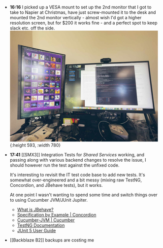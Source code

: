 - **16:16** I picked up a VESA mount to set up the 2nd monitor that I got to take to Napier at Christmas, have just screw-mounted it to the desk and mounted the 2nd monitor vertically - almost wish I'd got a higher resolution screen, but for $200 it works fine - and a perfect spot to keep slack etc. off the side. ![IMG_2915.jpg](../assets/IMG_2915_1737170484841_0.jpg){:height 593, :width 780}
- **17:41** [[SMX3]] Integration Tests for *Shared Services* working, and passing along with various backend changes to resolve the issue, I should however run the test against the unfixed code.
  
  It's interesting to revisit the IT test code base to add new tests. It's somewhat over-engineered and a bit messy (mixing raw TestNG, Concordion, and JBehave tests), but it works.
  
  At one point I wasn't wanting to spend some time and switch things over to using Cucumber JVM/JUnit Jupiter.
	- [What is JBehave?](https://jbehave.org/)
	- [Specification by Example | Concordion](https://concordion.org/index.html)
	- [Cucumber-JVM | Cucumber](https://cucumber.io/docs/installation/java/)
	- [TestNG Documentation](https://testng.org/)
	- [JUnit 5 User Guide](https://junit.org/junit5/docs/current/user-guide/)
- [[Backblaze B2]] backups are costing me
